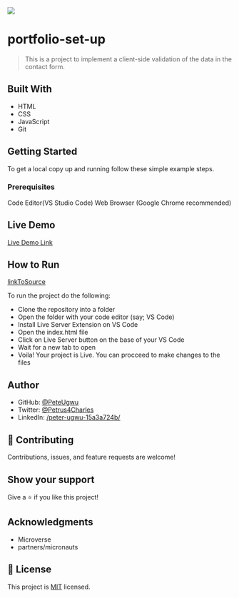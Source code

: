![](https://img.shields.io/badge/Microverse-blueviolet)

# portfolio-set-up

> This is a project to implement a client-side validation of the data in the contact form.

## Built With

- HTML
- CSS
- JavaScript
- Git

## Getting Started

To get a local copy up and running follow these simple example steps.

### Prerequisites

Code Editor(VS Studio Code)
Web Browser (Google Chrome recommended)

## Live Demo

[Live Demo Link](https://peteugwu.github.io/Portfolio-set-up/)

## How to Run

[linkToSource](https://github.com/PeteUgwu/Portfolio-set-up/)

To run the project do the following:

- Clone the repository into a folder
- Open the folder with your code editor (say; VS Code)
- Install Live Server Extension on VS Code
- Open the index.html file
- Click on Live Server button on the base of your VS Code
- Wait for a new tab to open
- Voila! Your project is Live. You can procceed to make changes to the files

## Author

- GitHub: [@PeteUgwu](https://github.com/PeteUgwu)
- Twitter: [@Petrus4Charles](https://twitter.com/Petrus4Charles)
- LinkedIn: [/peter-ugwu-15a3a724b/](https://www.linkedin.com/in/peter-ugwu-15a3a724b/)

## 🤝 Contributing

Contributions, issues, and feature requests are welcome!

## Show your support

Give a ⭐️ if you like this project!

## Acknowledgments

- Microverse
- partners/micronauts

## 📝 License

This project is [MIT](./LICENSE) licensed.
